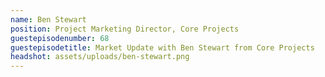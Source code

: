 ```yaml
---
name: Ben Stewart
position: Project Marketing Director, Core Projects
guestepisodenumber: 68
guestepisodetitle: Market Update with Ben Stewart from Core Projects
headshot: assets/uploads/ben-stewart.png
---
```

